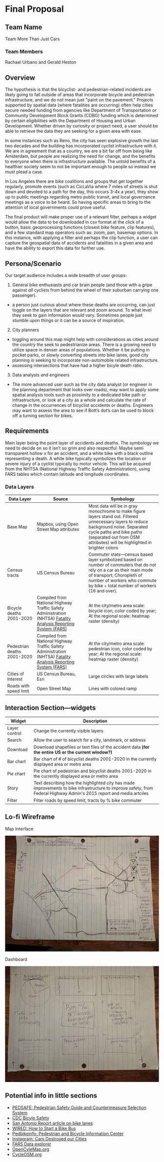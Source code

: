 
# Final Proposal

## Team Name
Team More Than Just Cars

### Team Members
Rachael Urbano and Gerald Heston


## Overview
The hypothesis is that the bicyclist- and pedestrian-related incidents are likely going to fall outside of areas that incorporate bicycle and pedestrian infrastructure, and we do not mean just "paint on the pavement." Projects supported by spatial data (where fatalities are occurring) often help cities secure needed funding from agencies like Department of Transportation or Community Development Block Grants (CDBG) funding which is determined by certain eligibilities with the Department of Housing and Urban Development.  Whether driven by curiosity or project need, a user should be able to retrieve the data they are seeking for a given area with ease.

In some instances such as Reno, the city has seen explosive growth the last two decades and the building has incorporated cyclist infrastructure with it. We are in agreement that as a country, we are a bit far off from being like Amsterdam, but people are realizing the need for change, and the benefits to everyone when there is infrastructure available. The untold benefits of a healthier society seem to not be important enough to people so instead we must plead a case. 

In Los Angeles there are bike coalitions and groups that get together regularly, promote events (such as CicLaVia where 7 miles of streets is shut down and devoted to a path for the day, this occurs 3-4x a year), they show up to public meetings regarding metro public transit, and local governance meetings as a voice to be heard. So having specific areas to bring to the attention of local governments could prove useful.

The final product will make proper use of a relevant filter, perhaps a widget would allow the data to be downloaded in csv format at the click of a button, basic geoprocessing functions (closest bike feature, clip features), and a few standard map operators such as: zoom, pan, basemap options. In this instance, with applying a filter and perhaps the clip function, a user can capture the geospatial data of accidents and fatalities in a given area and have the ability to export this data for further use.


## Persona/Scenario
Our target audience includes a wide breadth of user groups:
1. General bike enthusiasts and car brain people (and those with a gripe against _all_ cyclists from behind the wheel of their suburban carrying one passenger).
* a person just curious about where these deaths are occurring, can just toggle on the layers that are relevant and zoom around. To what level they seek to gain information would vary. Sometimes people just stumble upon things or it can be a source of inspiration.
2. City planners
* toggling around this map might help with considerations as cities around the country the seek to pedestrianize areas. There is a growing need to utilize space in denser areas of populations. Whether it be putting in pocket parks, or slowly converting streets into bike lanes, good city planning is seeking to incorporate non-automobile related infrastructure.
* assessing intersections that have had a higher bicyle death ratio. 
3. Data analysts and engineers
* The more advanced user such as the city data analyst (or engineer in the planning department that looks over roads), may want to apply some spatial analysis tools such as proximity to a dedicated bike path or infrastructure, or look at a city as a whole and calculate the rate of change in the occurrences of bicyclist accidents or deaths. Engineers may want to assess the area to see if Bott’s dot’s can be used to block off a turning section for bikes.

## Requirements

Main layer being the point layer of accidents and deaths. The symbology we need to decide on so it isn’t so grim and also respectful. Maybe semi transparent hollow x for an accident, and a white bike with a black outline representing a death. A white bike typically symbolizes the location or severe injury of a cyclist typically by motor vehicle. This will be acquired from the NHTSA (National Highway Traffic Safety Administration), using FARS tables which contain latitude and longitude coordinates.

### Data Layers
|Data Layer | Source | Symbology |
|-----------|--------|-----------|
|Base Map   |Mapbox, using Open Street Map attributes | Most data will be in gray monochrome to make figure layers stand out. Filtered unnecessary layers to reduce background noise. Separated cycle paths and bike paths (separated out from OSM attributes) will be highlighted in brighter colors |
|Census tracts | US Census Bureau | Commuter stats—census based layer symbolized based on number of commuters that do not rely on a car as their main mode of transport; Choropleth of number of workers who commute by bike ÷ total number of workers (16 and over). |
|Bicycle deaths 2001-2020 | Compiled from National Highway Traffic Safety Administration (NHTSA) [Fatality Analysis Reporting System (FARS)](https://www.nhtsa.gov/research-data/fatality-analysis-reporting-system-fars) | At the city/metro area scale: bicycle icon, color coded by year; At the regional scale: heatmap raster (density) |
|Pedestrian deaths 2001-2020 | Compiled from National Highway Traffic Safety Administration (NHTSA) [Fatality Analysis Reporting System (FARS)](https://www.nhtsa.gov/research-data/fatality-analysis-reporting-system-fars) | At the city/metro area scale: pedestrian icon, color coded by year; At the regional scale: heatmap raster (density) |
|Cities of Interest | US Census Bureau, Esri | Large circles with large labels |
|Roads with speed limit |Open Street Map |Lines with colored ramp|

## Interaction Section—widgets 
|Widget |Description|
|-------|-----------|
|Layer control |Change the currently visible layers|
|Search | Allow the user to search for a city, landmark, or address |
|Download | Download shapefiles or text files of the accident data __(for the entire US or the current window?)__ |
|Bar chart| Bar chart of # of bicyclist deaths 2001-2020 in the currently displayed area or metro area |
|Pie chart |Pie chart of pedestrian and bicyclist deaths 2001-2020 in the currently displayed area or metro area|
|Story |Text describing how the highlighted city has made improvements to bike infrastructure to improve safety, from Federal Highway Admin's 2015 report and media artciles|
|Filter |Filter roads by speed limit, tracts by % bike commuter|


## Lo-fi Wireframe
Map Interface

![Map interface lofi wireframe](img/lofiWireframe_page1.jpg)

Dashboard

![Dashboard lofi wireframe](img/lofiWireframe_page2.jpg)


## Potential info in little sections 
* [PEDSAFE: Pedestrian Safety Guide and Countermeasure Selection System](http://www.pedbikesafe.org/PEDSAFE/guide_background.cfm)
* [CDC Bicyle Safety](https://cdc.gov/transportationsafety/bicycle/index.html)
* [San Antonio Report article on bike lanes](https://sanantonioreport.org/avenue-b-and-alamo-street-bike-lanes-offer-glimpse-of-possibilities/)
* [WIRED: How to Start a Bike Bus](https://www.wired.com/story/how-to-start-a-bike-bus/)
* [Pedbikeinfo: Pedestrian and Bicycle Information Center](https://www.pedbikeinfo.org/)
* [Instagram: Cars Destroyed our Cities](https://www.instagram.com/cars.destroyed.our.cities/)
* [FARS Data explorer](https://explore.dot.gov/views/DV_FARS_PC/Home?%3Aiid=3&%3AisGuestRedirectFromVizportal=y&%3Aembed=y)
* [OpenCyleMap.org](https://www.opencyclemap.org/)
* [CycleOSM.org](https://www.cyclosm.org/#map=14/39.4830/-119.8027/cyclosm)
